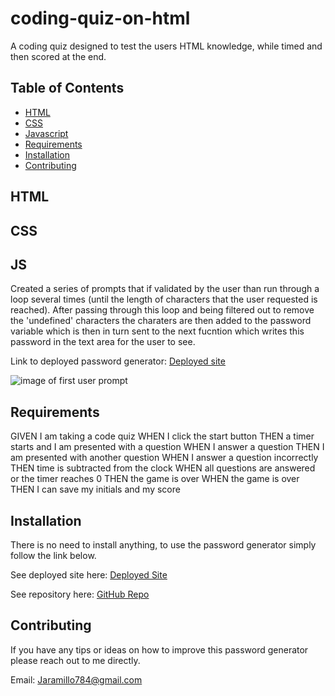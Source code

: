 # coding-quiz-on-html
A coding quiz designed to test the users HTML knowledge, while timed and then scored at the end.

## Table of Contents

* [HTML](#HTML)
* [CSS](#CSS)
* [Javascript](#JS)
* [Requirements](#Requirements)
* [Installation](#Installation)
* [Contributing](#Contributing)

## HTML


## CSS



## JS 
Created a series of prompts that if validated by the user than run through a loop several times (until the length of characters that the user requested is reached). After passing through this loop and being filtered out to remove the 'undefined' characters the charaters are then added to the password variable which is then in turn sent to the next fucntion which writes this password in the text area for the user to see. 

Link to deployed password generator: [Deployed site]()

![image of first user prompt]()

## Requirements
GIVEN I am taking a code quiz
WHEN I click the start button
THEN a timer starts and I am presented with a question
WHEN I answer a question
THEN I am presented with another question
WHEN I answer a question incorrectly
THEN time is subtracted from the clock
WHEN all questions are answered or the timer reaches 0
THEN the game is over
WHEN the game is over
THEN I can save my initials and my score

## Installation

There is no need to install anything, to use the password generator simply follow the link below. 

See deployed site here: [Deployed Site]()


See repository here: [GitHub Repo](https://github.com/JD-Jaramillo/coding-quiz-on-html)

## Contributing

If you have any tips or ideas on how to improve this password generator please reach out to me directly. 

Email: Jaramillo784@gmail.com

